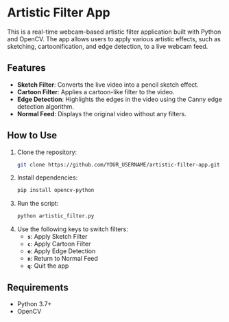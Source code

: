 # Artistic Filter App

This is a real-time webcam-based artistic filter application built with Python and OpenCV. The app allows users to apply various artistic effects, such as sketching, cartoonification, and edge detection, to a live webcam feed.

## Features
- **Sketch Filter**: Converts the live video into a pencil sketch effect.
- **Cartoon Filter**: Applies a cartoon-like filter to the video.
- **Edge Detection**: Highlights the edges in the video using the Canny edge detection algorithm.
- **Normal Feed**: Displays the original video without any filters.

## How to Use
1. Clone the repository:
   ```bash
   git clone https://github.com/YOUR_USERNAME/artistic-filter-app.git
   ```
2. Install dependencies:
   ```bash
   pip install opencv-python
   ```
3. Run the script:
   ```bash
   python artistic_filter.py
   ```
4. Use the following keys to switch filters:
   - **`s`**: Apply Sketch Filter
   - **`c`**: Apply Cartoon Filter
   - **`e`**: Apply Edge Detection
   - **`n`**: Return to Normal Feed
   - **`q`**: Quit the app

## Requirements
- Python 3.7+
- OpenCV


